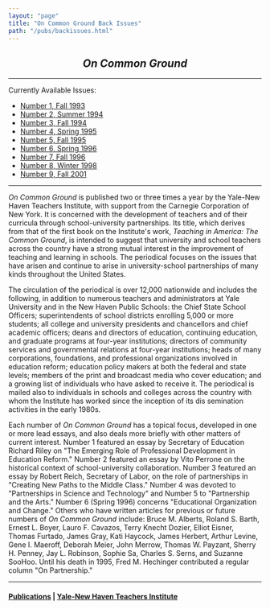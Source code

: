 ```yaml
---
layout: "page"
title: "On Common Ground Back Issues"
path: "/pubs/backissues.html"
---
```

<main>
<h2 align="CENTER"><i>On Common Ground</i></h2>
<hr/>
<p>Currently Available Issues:
</p><ul>
<li><a href="A14"> Number 1, Fall 1993</a></li>
<li><a href="A15/"> Number 2, Summer 1994</a></li>
<li><a href="A16/"> Number 3, Fall 1994</a></li>
<li><a href="A17/"> Number 4, Spring 1995</a></li>
<li><a href="A18/"> Number 5, Fall 1995</a></li>
<li><a href="A19/"> Number 6, Spring 1996</a></li>
<li><a href="A20/"> Number 7, Fall 1996</a></li>
<li><a href="A21/"> Number 8, Winter 1998</a></li>
<li><a href="A22/"> Number 9, Fall 2001</a></li>
</ul>
<hr/>
<p><i>On Common Ground</i> is published two or three times a year by the Yale-New Haven Teachers Institute, with support from the Carnegie Corporation of New York.  It is concerned with the development of teachers and of their curricula through school-university partnerships.  Its title, which derives from that of the first book on the Institute's work, <i>Teaching in America: The Common Ground</i>, is intended to suggest that university and school teachers across the country have a strong mutual interest
in the improvement of teaching and learning in schools.  The periodical focuses on the issues that have arisen and continue to arise in university-school partnerships of many kinds throughout the United States.</p>
<p>The circulation of the periodical is over 12,000 nationwide and includes the following, in addition to numerous teachers and administrators at Yale University and in the New Haven Public Schools: the Chief State School Officers; superintendents of school districts enrolling 5,000 or more students; all college and university presidents and chancellors and chief academic officers; deans and directors of education, continuing education, and graduate programs at four-year institutions; directors of community services and governmental relations at four-year institutions; heads of many corporations, foundations, and professional organizations involved in education reform; education policy makers at both the federal and state levels; members of the print and 
broadcast media who cover education; and a growing list of individuals who have asked to receive it.  The periodical is mailed also to individuals in schools and colleges across the country with whom the Institute has worked since the inception of its dis
semination activities in the early 1980s.</p>
<p>Each number of <i>On Common Ground</i> has a topical focus, developed in one or more lead essays, and also deals more briefly with other matters of current interest.  Number 1 featured an essay by Secretary of Education Richard Riley on "The Emerging Role of Professional Development in Education Reform."  Number 2 featured an essay by Vito Perrone on the historical context of school-university collaboration.  Number 3 featured an essay by Robert Reich, Secretary of Labor, on the role of partnerships in
"Creating New Paths to the Middle Class."  Number 4 was devoted to "Partnerships in Science and Technology" and Number 5 to "Partnership and the Arts."  Number 6 (Spring 1996) concerns "Educational Organization and Change."  Others who have written articles for previous or future numbers of <i>On Common Ground</i> include: Bruce M. Alberts, Roland S. Barth, Ernest L. Boyer, Lauro F. Cavazos, Terry Knecht Dozier, Elliot Eisner, Thomas Furtado, James Gray, Kati Haycock, James Herbert, Arthur Levine, Gene I. Maeroff, Deborah Meier, John Merrow, Thomas W. Payzant, Sherry H. Penney, Jay L. Robinson, Sophie Sa, Charles S. Serns, and Suzanne SooHoo.  Until his death in 1995, Fred M. Hechinger contributed a regular column "On Partnership."</p>
<hr/>
<h4><a href=".\">Publications</a> | <a href="..\">Yale-New Haven Teachers
Institute</a></h4>
</main>